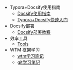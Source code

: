 * Typora+Docsify使用指南
  * [Docsify使用指南](/ProjectDocs/Docsify使用指南.md)
  * [Typora+Docsify快速入门](/ProjectDocs/Typora+Docsify快速入门.md)
* Docsify部署
  * [Docsify部署教程](/ProjectDocs/Docsify部署教程.md)
* 效率工具
  * [Tools](./ProjectDocs/tools.md)
* WTM 框架学习
  * [wtm学习笔记](./ProjectDocs/wtm.md)
  * [git学习笔记](./ProjectDocs/git.md)